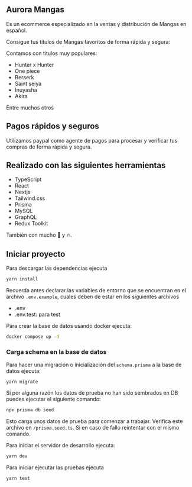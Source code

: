 ## Aurora Mangas 
Es un ecommerce especializado en la ventas y distribución de Mangas en español.

Consigue tus títulos de Mangas favoritos de forma rápida y segura:

Contamos con titulos muy populares:
- Hunter x Hunter 
- One piece
- Berserk
- Saint seiya
- Inuyasha
- Akira

Entre muchos otros

## Pagos rápidos y seguros
Utilizamos paypal como agente de pagos para procesar y verificar tus compras de forma rápida y segura.

## Realizado con las siguientes herramientas 
- TypeScript
- React
- Nextjs
- Tailwind.css
- Prisma
- MySQL
- GraphQL
- Redux Toolkit

También con mucho 🧡 y 🔥.

## Iniciar proyecto
Para descargar las dependencias ejecuta
```bash
yarn install
```

Recuerda antes declarar las variables de entorno que se encuentran en el archivo `.env.example`, cuales deben de estar en los siguientes archivos
- .env
- .env.test: para test


Para crear la base de datos usando docker ejecuta:
```bash
docker compose up -d
```

### Carga schema en la base de datos

Para hacer una migración o inicialización del `schema.prisma` a la base de datos ejecuta:
```
yarn migrate
```

Si por alguna razón los datos de prueba no han sido sembrados en DB puedes ejecutar el siguiente comando:
```bash
npx prisma db seed
```

Esto carga unos datos de prueba para comenzar a trabajar. Verifica este archivo en `/prisma.seed.ts`. Si en caso de fallo reintentar con el mismo comando.

Para iniciar el servidor de desarrollo ejecuta:
```bash
yarn dev
```

Para iniciar ejecutar las pruebas ejecuta
```
yarn test
```